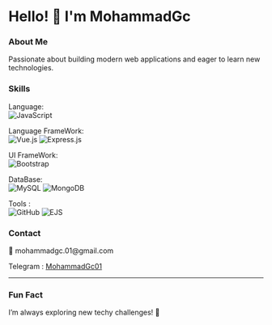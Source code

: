 # Hello! 👋 I'm MohammadGc

### About Me
Passionate about building modern web applications and eager to learn new technologies.

### Skills
Language: <br>
![JavaScript](https://img.shields.io/badge/JavaScript-F7DF1E?style=flat&logo=javascript&logoColor=333)

Language FrameWork: <br>
![Vue.js](https://img.shields.io/badge/Vue.js-41b883?style=flat&logo=vue.js&logoColor=white) 
![Express.js](https://img.shields.io/badge/express.js-%23404d59.svg?style=for-the-badge&logo=express&logoColor=%2361DAFB)

UI FrameWork: <br>
![Bootstrap](https://img.shields.io/badge/bootstrap-%238511FA.svg?style=for-the-badge&logo=bootstrap&logoColor=white)

DataBase: <br>
![MySQL](https://img.shields.io/badge/mysql-4479A1.svg?style=for-the-badge&logo=mysql&logoColor=white)
![MongoDB](https://img.shields.io/badge/MongoDB-%234ea94b.svg?style=for-the-badge&logo=mongodb&logoColor=white)

Tools : <br>
![GitHub](https://img.shields.io/badge/github-%23121011.svg?style=for-the-badge&logo=github&logoColor=white)
![EJS](https://img.shields.io/badge/ejs-%23B4CA65.svg?style=for-the-badge&logo=ejs&logoColor=black)

### Contact
<p> 📧 mohammadgc.01@gmail.com </p>
Telegram :  <a href="https://t.me/MohammadGc01"> MohammadGc01 </a>

---

### Fun Fact
I’m always exploring new techy challenges! 🚀
